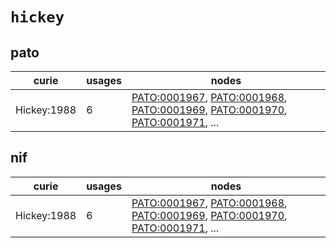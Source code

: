 # `hickey`

## pato

| curie       |   usages | nodes                                                                                                                                                                                                                                                                                                                |
|-------------|----------|----------------------------------------------------------------------------------------------------------------------------------------------------------------------------------------------------------------------------------------------------------------------------------------------------------------------|
| Hickey:1988 |        6 | [PATO:0001967](http://purl.obolibrary.org/obo/PATO_0001967), [PATO:0001968](http://purl.obolibrary.org/obo/PATO_0001968), [PATO:0001969](http://purl.obolibrary.org/obo/PATO_0001969), [PATO:0001970](http://purl.obolibrary.org/obo/PATO_0001970), [PATO:0001971](http://purl.obolibrary.org/obo/PATO_0001971), ... |

## nif

| curie       |   usages | nodes                                                                                                                                                                                                                                                                                                                |
|-------------|----------|----------------------------------------------------------------------------------------------------------------------------------------------------------------------------------------------------------------------------------------------------------------------------------------------------------------------|
| Hickey:1988 |        6 | [PATO:0001967](http://purl.obolibrary.org/obo/PATO_0001967), [PATO:0001968](http://purl.obolibrary.org/obo/PATO_0001968), [PATO:0001969](http://purl.obolibrary.org/obo/PATO_0001969), [PATO:0001970](http://purl.obolibrary.org/obo/PATO_0001970), [PATO:0001971](http://purl.obolibrary.org/obo/PATO_0001971), ... |

